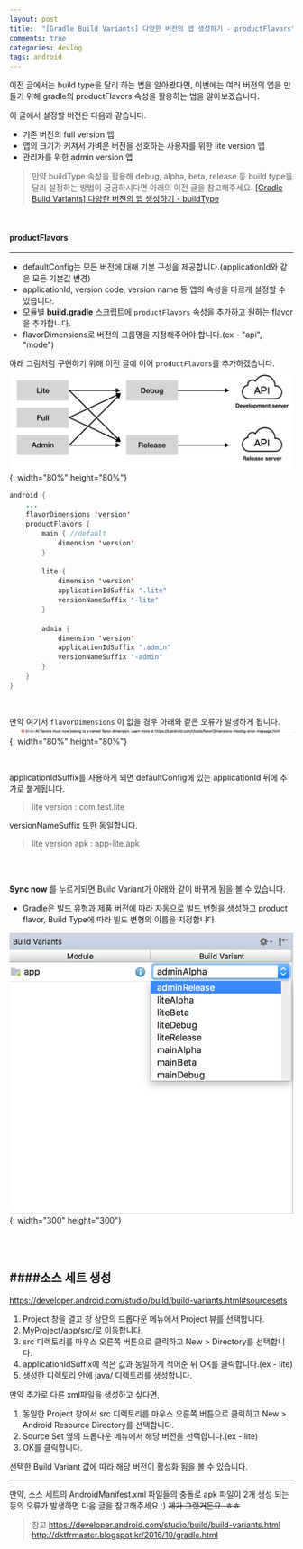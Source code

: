 ```yaml
---
layout: post
title:  "[Gradle Build Variants] 다양한 버전의 앱 생성하기 - productFlavors"
comments: true
categories: devlog
tags: android
---
```


이전 글에서는 build type을 달리 하는 법을 알아봤다면, 이번에는 여러 버전의 앱을 만들기 위해 gradle의 productFlavors 속성을 활용하는 법을 알아보겠습니다.

이 글에서 설정할 버전은 다음과 같습니다.
- 기존 버전의 full version 앱
- 앱의 크기가 커져서 가벼운 버전을 선호하는 사용자를 위한 lite version 앱
- 관리자를 위한 admin version 앱

>만약 buildType 속성을 활용해 debug, alpha, beta, release 등 build type을 달리 설정하는 방법이 궁금하시다면 아래의 이전 글을 참고해주세요.
> [[Gradle Build Variants] 다양한 버전의 앱 생성하기 - buildType](https://hye-rim.github.io/devlog/2018/03/02/devlog-android-buildvariants-1/)

<br/>

#### productFlavors
----
- defaultConfig는 모든 버전에 대해 기본 구성을 제공합니다.(applicationId와 같은 모든 기본값 변경)
- applicationId, version code, version name 등 앱의 속성을 다르게 설정할 수 있습니다.
- 모듈별 **build.gradle** 스크립트에 `productFlavors` 속성을 추가하고 원하는 flavor을 추가합니다.
- flavorDimensions로 버전의 그룹명을 지정해주어야 합니다.(ex - "api", "mode")

아래 그림처럼 구현하기 위해 이전 글에 이어 `productFlavors`를 추가하겠습니다.
![buildtypes+productFlavors](/assets/img/android/buildtypes+productflavors.png){: width="80%" height="80%"}
<br/>
~~~java
android {
    ...
    flavorDimensions 'version'
    productFlavors {
        main { //default
            dimension 'version'
        }

        lite {
            dimension 'version'
            applicationIdSuffix ".lite"
            versionNameSuffix "-lite"
        }

        admin {
            dimension 'version'
            applicationIdSuffix ".admin"
            versionNameSuffix "-admin"
        }
    }
}
~~~

<br/>

만약 여기서 `flavorDimensions` 이 없을 경우 아래와 같은 오류가 발생하게 됩니다.
![flavorDimensions_error](/assets/img/android/flavorDimensions_error.png){: width="80%" height="80%"}

<br/>

applicationIdSuffix를 사용하게 되면 defaultConfig에 있는 applicationId 뒤에 추가로 붙게됩니다.
> lite version : com.test.lite

versionNameSuffix 또한 동일합니다.
> lite version apk : app-lite.apk

<br/><br/>

**Sync now** 를 누르게되면 Build Variant가 아래와 같이 바뀌게 됨을 볼 수 있습니다.

- Gradle은 빌드 유형과 제품 버전에 따라 자동으로 빌드 변형을 생성하고 product flavor, Build Type에 따라 빌드 변형의 이름을 지정합니다.

![buildvariant_set](/assets/img/android/buildvariants-buildTypes+productFlavors.png){: width="300" height="300"}

<br/><br/>

####소스 세트 생성
-----
https://developer.android.com/studio/build/build-variants.html#sourcesets

1. Project 창을 열고 창 상단의 드롭다운 메뉴에서 Project 뷰를 선택합니다.
2. MyProject/app/src/로 이동합니다.
3. src 디렉토리를 마우스 오른쪽 버튼으로 클릭하고 New > Directory를 선택합니다.
4. applicationIdSuffix에 적은 값과 동일하게 적어준 뒤 OK를 클릭합니다.(ex - lite)
5. 생성한 디렉토리 안에 java/ 디렉토리를 생성합니다.

만약 추가로 다른 xml파일을 생성하고 싶다면,
1. 동일한 Project 창에서 src 디렉토리를 마우스 오른쪽 버튼으로 클릭하고 New > Android Resource Directory를 선택합니다.
2. Source Set 옆의 드롭다운 메뉴에서 해당 버전을 선택합니다.(ex - lite)
3. OK를 클릭합니다.

선택한 Build Variant 값에 따라 해당 버전이 활성화 됨을 볼 수 있습니다.

---
만약, 소스 세트의 AndroidManifest.xml 파일들의 충돌로 apk 파일이 2개 생성 되는 등의 오류가 발생하면 다음 글을 참고해주세요 :)
~~제가 그랬거든요..ㅎㅎ~~

>참고
>https://developer.android.com/studio/build/build-variants.html
>http://dktfrmaster.blogspot.kr/2016/10/gradle.html
